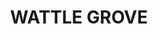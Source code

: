 ---
lastmod: '2025-04-06T06:05:20+00:00'
latitude: -34.074239
layout: suburb
longitude: 150.919554
postcode: '2173'
state: NSW
title: WATTLE GROVE
url: /nsw/wattle-grove/
---